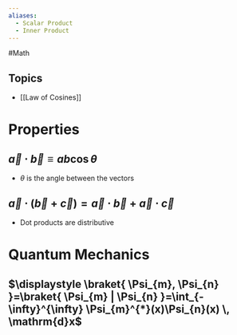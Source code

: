 ```yaml
---
aliases:
  - Scalar Product
  - Inner Product
---
```

#Math

## Topics
* [[Law of Cosines]]
# Properties
## $\displaystyle \vec{a}\cdot \vec{b}\equiv ab\cos \theta$
* $\displaystyle \theta$ is the angle between the vectors
## $\displaystyle \vec{a}\cdot(\vec{b}+\vec{c})=\vec{a}\cdot \vec{b}+\vec{a}\cdot \vec{c}$
* Dot products are distributive
# Quantum Mechanics
## $\displaystyle \braket{ \Psi_{m}, \Psi_{n} }=\braket{ \Psi_{m} | \Psi_{n} }=\int_{-\infty}^{\infty} \Psi_{m}^{*}(x)\Psi_{n}(x) \, \mathrm{d}x$
